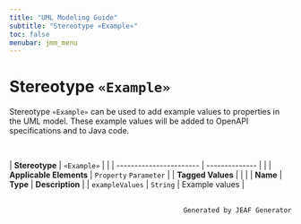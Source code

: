 ```yaml
---
title: "UML Modeling Guide"
subtitle: "Stereotype «Example»"
toc: false
menubar: jmm_menu
---
```


# Stereotype `«Example»`
Stereotype `«Example»` can be used to add example values to properties in the UML model. These example values will be added to OpenAPI specifications and to Java code.

<br>

| **Stereotype**          | `«Example»` | |
| ----------------------- | -------------- | |
| **Applicable Elements** | `Property` `Parameter`        |
| **Tagged Values**       |                       |                                                                                                                                                                                                          |
| **Name**                | **Type**              | **Description**                                                                                                                                                                                          |
| `exampleValues`   | `String` | Example values |



<br>

<div style="text-align: right"><code>Generated by JEAF Generator</code></div>

    